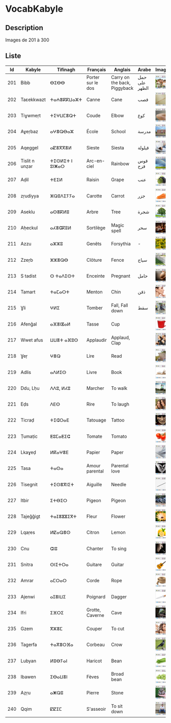 # VocabKabyle
## Description

Images de 201 à 300

## Liste
| Id  | Kabyle         | Tifinagh       | Français          | Anglais                      | Arabe         | Image               |
|-----|----------------|----------------|-------------------|------------------------------|---------------|---------------------|
| 201 | Bibb           | ⴱⵉⴱⴱ          | Porter sur le dos | Carry on the back, Piggyback | حمل على الظهر | ![Image201][Img201] |
| 202 | Taεekkwazt     | ⵜⴰⵄⴻⴽⴽⵡⴰⵣⵜ     | Canne             | Cane                         | قصب           | ![Image202][Img202] |
| 203 | Tiɣwmeṛt       | ⵜⵉⵖⵡⵎⴻⵕⵜ       | Coude             | Elbow                        | كوع           | ![Image203][Img203] |
| 204 | Aɣeṛbaz        | ⴰⵖⴻⵕⴱⴰⵣ       | École             | School                       | مدرسة         | ![Image204][Img204] |
| 205 | Aqeggel        | ⴰⵇⴻⴳⴳⴻⵍ        | Sieste            | Siesta                       | قيلولة        | ![Image205][Img205] |
| 206 | Tislit n unẓar | ⵜⵉⵙⵍⵉⵜ ⵏ ⵓⵏⵥⴰⵔ  | Arc-en-ciel       | Rainbow                      | قوس قزح       | ![Image206][Img206] |
| 207 | Aḍil           | ⵜⴹⵉⵍ           | Raisin            | Grape                        | عنب           | ![Image207][Img207] |
| 208 | zṛudiyya       | ⵣⵕⵓⴷⵉⵢⵢⴰ      | Carotte           | Carrot                       | جزر           | ![Image208][Img208] |
| 209 | Aseklu         | ⴰⵙⴻⴽⵍⵓ         | Arbre             | Tree                         | شجرة          | ![Image209][Img209] |
| 210 | Aḥeckul        | ⴰⵃⴻⵛⴽⵓⵍ        | Sortilège         | Magic spell                  | سحر           | ![Image210][Img210] |
| 211 | Azzu           | ⴰⵣⵣⵓ          | Genêts            | Forsythia                    | -             | ![Image211][Img211] |
| 212 | Zzeṛb          | ⵣⵣⴻⵕⴱ        | Clôture           | Fence                        | سياج          | ![Image212][Img212] |
| 213 | S tadist       | ⵙ ⵜⴰⴷⵉⵙⵜ      | Enceinte          | Pregnant                     | حامل          | ![Image213][Img213] |
| 214 | Tamart         | ⵜⴰⵎⴰⵔⵜ         | Menton            | Chin                         | ذقن           | ![Image214][Img214] |
| 215 | Ɣli            | ⵖⵍⵉ            | Tomber            | Fall, Fall down              | سقط           | ![Image215][Img215] |
| 216 | Afenǧal        | ⴰⴼⴻⵏⴵⴰⵍ        | Tasse             | Cup                          |               | ![Image216][Img216] |
| 217 | Wwet afus      | ⵡⵡⴻⵜ ⴰⴼⵓⵙ    | Applaudir         | Applaud, Clap                |               | ![Image217][Img217] |
| 218 | Ɣeṛ            | ⵖⴻⵕ           | Lire              | Read                         |               | ![Image218][Img218] |
| 219 | Adlis          | ⴰⴷⵍⵉⵙ         | Livre             | Book                         |               | ![Image219][Img219] |
| 220 | Ddu, Lḥu       | ⴷⴷⵓ, ⵍⵃⵓ      | Marcher           | To walk                      |               | ![Image220][Img220] |
| 221 | Eḍs            | ⴷⴹⵙ           | Rire              | To laugh                     |               | ![Image221][Img221] |
| 222 | Ticraḍ         | ⵜⵉⵛⵔⴰⴹ        | Tatouage          | Tattoo                       |               | ![Image222][Img222] |
| 223 | Ṭumaṭic        | ⵟⵓⵎⴰⵟⵉⵛ        | Tomate            | Tomato                       |               | ![Image223][Img223] |
| 224 | Lkaɣeḍ         | ⵍⴽⴰⵖⴻⴹ        | Papier            | Paper                        |               | ![Image224][Img224] |
| 225 | Tasa           | ⵜⴰⵙⴰ          | Amour parental    | Parental love                |               | ![Image225][Img225] |
| 226 | Tisegnit       | ⵜⵉⵙⴻⴳⵏⵉⵜ      | Aiguille          | Needle                       |               | ![Image226][Img226] |
| 227 | Itbir          | ⵉⵜⴱⵉⵔ         | Pigeon            | Pigeon                       |               | ![Image227][Img227] |
| 228 | Tajeǧǧigt      | ⵜⴰⵊⴻⴵⴵⵉⴳⵜ     | Fleur             | Flower                       |               | ![Image228][Img228] |
| 229 | Lqaṛes         | ⵍⵇⴰⵕⴻⵙ       | Citron            | Lemon                        |               | ![Image229][Img229] |
| 230 | Cnu            | ⵛⵏⵓ            | Chanter           | To sing                      |               | ![Image230][Img230] |
| 231 | Snitra         | ⵙⵏⵉⵜⵔⴰ        | Guitare           | Guitar                       |               | ![Image231][Img231] |
| 232 | Amrar          | ⴰⵎⵔⴰⵔ         | Corde             | Rope                         |               | ![Image232][Img232] |
| 233 | Ajenwi         | ⴰⵊⴻⵏⵡⵉ         | Poignard          | Dagger                       |               | ![Image233][Img233] |
| 234 | Ifri           | ⵉⴼⵔⵉ          | Grotte, Caverne   | Cave                         |               | ![Image234][Img234] |
| 235 | Gzem           | ⴳⵣⴻⵎ          | Couper            | To cut                       |               | ![Image235][Img235] |
| 236 | Tagerfa        | ⵜⴰⴳⴻⵔⴼⴰ      | Corbeau           | Crow                         |               | ![Image236][Img236] |
| 237 | Lubyan         | ⵍⵓⴱⵢⴰⵏ        | Haricot           | Bean                         |               | ![Image237][Img237] |
| 238 | Ibawen         | ⵉⴱⴰⵡⴻⵏ        | Fèves             | Broad bean                   |               | ![Image238][Img238] |
| 239 | Aẓṛu           | ⴰⵥⵕⵓ          | Pierre            | Stone                        |               | ![Image239][Img239] |
| 240 | Qqim           | ⵇⵇⵉⵎ           | S'asseoir         | To sit down                  |               | ![Image240][Img240] |






[Img201]:https://raw.githubusercontent.com/VocabKabyle/VocabKabyle/master/Type_1/images/201.png
[Img202]:https://raw.githubusercontent.com/VocabKabyle/VocabKabyle/master/Type_1/images/202.png
[Img203]:https://raw.githubusercontent.com/VocabKabyle/VocabKabyle/master/Type_1/images/203.png
[Img204]:https://raw.githubusercontent.com/VocabKabyle/VocabKabyle/master/Type_1/images/204.png
[Img205]:https://raw.githubusercontent.com/VocabKabyle/VocabKabyle/master/Type_1/images/205.png
[Img206]:https://raw.githubusercontent.com/VocabKabyle/VocabKabyle/master/Type_1/images/206.png
[Img207]:https://raw.githubusercontent.com/VocabKabyle/VocabKabyle/master/Type_1/images/207.png
[Img208]:https://raw.githubusercontent.com/VocabKabyle/VocabKabyle/master/Type_1/images/208.png
[Img209]:https://raw.githubusercontent.com/VocabKabyle/VocabKabyle/master/Type_1/images/209.png
[Img210]:https://raw.githubusercontent.com/VocabKabyle/VocabKabyle/master/Type_1/images/210.png
[Img211]:https://raw.githubusercontent.com/VocabKabyle/VocabKabyle/master/Type_1/images/211.png
[Img212]:https://raw.githubusercontent.com/VocabKabyle/VocabKabyle/master/Type_1/images/212.png
[Img213]:https://raw.githubusercontent.com/VocabKabyle/VocabKabyle/master/Type_1/images/213.png
[Img214]:https://raw.githubusercontent.com/VocabKabyle/VocabKabyle/master/Type_1/images/214.png
[Img215]:https://raw.githubusercontent.com/VocabKabyle/VocabKabyle/master/Type_1/images/215.png
[Img216]:https://raw.githubusercontent.com/VocabKabyle/VocabKabyle/master/Type_1/images/216.png
[Img217]:https://raw.githubusercontent.com/VocabKabyle/VocabKabyle/master/Type_1/images/217.png
[Img218]:https://raw.githubusercontent.com/VocabKabyle/VocabKabyle/master/Type_1/images/218.png
[Img219]:https://raw.githubusercontent.com/VocabKabyle/VocabKabyle/master/Type_1/images/219.png
[Img220]:https://raw.githubusercontent.com/VocabKabyle/VocabKabyle/master/Type_1/images/220.png
[Img221]:https://raw.githubusercontent.com/VocabKabyle/VocabKabyle/master/Type_1/images/221.png
[Img222]:https://raw.githubusercontent.com/VocabKabyle/VocabKabyle/master/Type_1/images/222.png
[Img223]:https://raw.githubusercontent.com/VocabKabyle/VocabKabyle/master/Type_1/images/223.png
[Img224]:https://raw.githubusercontent.com/VocabKabyle/VocabKabyle/master/Type_1/images/224.png
[Img225]:https://raw.githubusercontent.com/VocabKabyle/VocabKabyle/master/Type_1/images/225.png
[Img226]:https://raw.githubusercontent.com/VocabKabyle/VocabKabyle/master/Type_1/images/226.png
[Img227]:https://raw.githubusercontent.com/VocabKabyle/VocabKabyle/master/Type_1/images/227.png
[Img228]:https://raw.githubusercontent.com/VocabKabyle/VocabKabyle/master/Type_1/images/228.png
[Img229]:https://raw.githubusercontent.com/VocabKabyle/VocabKabyle/master/Type_1/images/229.png
[Img230]:https://raw.githubusercontent.com/VocabKabyle/VocabKabyle/master/Type_1/images/230.png
[Img231]:https://raw.githubusercontent.com/VocabKabyle/VocabKabyle/master/Type_1/images/231.png
[Img232]:https://raw.githubusercontent.com/VocabKabyle/VocabKabyle/master/Type_1/images/232.png
[Img233]:https://raw.githubusercontent.com/VocabKabyle/VocabKabyle/master/Type_1/images/233.png
[Img234]:https://raw.githubusercontent.com/VocabKabyle/VocabKabyle/master/Type_1/images/234.png
[Img235]:https://raw.githubusercontent.com/VocabKabyle/VocabKabyle/master/Type_1/images/235.png
[Img236]:https://raw.githubusercontent.com/VocabKabyle/VocabKabyle/master/Type_1/images/236.png
[Img237]:https://raw.githubusercontent.com/VocabKabyle/VocabKabyle/master/Type_1/images/237.png
[Img238]:https://raw.githubusercontent.com/VocabKabyle/VocabKabyle/master/Type_1/images/238.png
[Img239]:https://raw.githubusercontent.com/VocabKabyle/VocabKabyle/master/Type_1/images/239.png
[Img240]:https://raw.githubusercontent.com/VocabKabyle/VocabKabyle/master/Type_1/images/240.png
